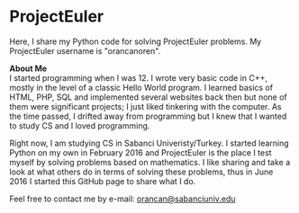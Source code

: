 # ProjectEuler
Here, I share my Python code for solving ProjectEuler problems. My ProjectEuler username is "orancanoren".

<b>About Me</b><br>
I started programming when I was 12. I wrote very basic code in C++, mostly in the level of a classic Hello World program. I learned basics of HTML, PHP, SQL and implemented several websites back then but none of them were significant projects; I just liked tinkering with the computer. As the time passed, I drifted away from programming but I knew that I wanted to study CS and I loved programming.

Right now, I am studying CS in Sabanci Univeristy/Turkey. I started learning Python on my own in February 2016 and ProjectEuler is the place I test myself by solving problems based on mathematics. I like sharing and take a look at what others do in terms of solving these problems, thus in June 2016 I started this GitHub page to share what I do.

Feel free to contact me by e-mail: orancan@sabanciuniv.edu
